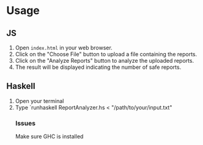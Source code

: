 # Usage

## JS
1. Open `index.html` in your web browser.
2. Click on the "Choose File" button to upload a file containing the reports.
3. Click on the "Analyze Reports" button to analyze the uploaded reports.
4. The result will be displayed indicating the number of safe reports.
## Haskell
1. Open your terminal
2. Type `runhaskell ReportAnalyzer.hs < "/path/to/your/input.txt"
    ### Issues
   Make sure GHC is installed
